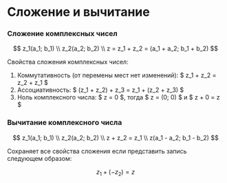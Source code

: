 # Сложение и вычитание

### Сложение комплексных чисел

$$ 
z_1(a_1; b_1) \\
z_2(a_2; b_2)  \\
z = z_1 + z_2 = (a_1 + a_2; b_1 + b_2)
$$

Свойства сложения комплексных чисел:

1. Коммутативность (от перемены мест нет изменений): $ z_1 + z_2 = z_2 + z_1 $
2. Ассоциативность: $ (z_1 + z_2) + z_3 = z_1 + (z_2 + z_3) $
3. Ноль комплексного числа: $ z = 0 $, тогда $ z = (0; 0) $  и $ z + 0 = z $

### Вычитание комплексного числа

$$ 
z_1(a_1; b_1) \\
z_2(a_2; b_2)  \\
z + z_2 = z_1 \\
z(a_1 - a_2; b_1 - b_2)
$$

Сохраняет все свойства сложения если представить запись следующем образом: 

$$ z_1 + (-z_2) = z $$
